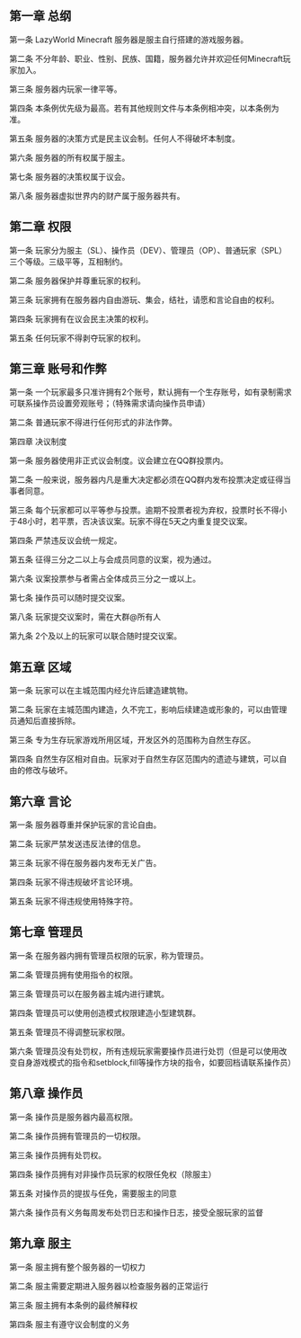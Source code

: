 ## 第一章 总纲

第一条 LazyWorld Minecraft 服务器是服主自行搭建的游戏服务器。

第二条 不分年龄、职业、性别、民族、国籍，服务器允许并欢迎任何Minecraft玩家加入。

第三条 服务器内玩家一律平等。

第四条 本条例优先级为最高。若有其他规则文件与本条例相冲突，以本条例为准。

第五条 服务器的决策方式是民主议会制。任何人不得破坏本制度。

第六条 服务器的所有权属于服主。

第七条 服务器的决策权属于议会。

第八条 服务器虚拟世界内的财产属于服务器共有。
## 第二章 权限

第一条 玩家分为服主（SL）、操作员（DEV）、管理员（OP）、普通玩家（SPL）三个等级。三级平等，互相制约。

第二条 服务器保护并尊重玩家的权利。

第三条 玩家拥有在服务器内自由游玩、集会，结社，请愿和言论自由的权利。

第四条 玩家拥有在议会民主决策的权利。

第五条 任何玩家不得剥夺玩家的权利。
## 第三章 账号和作弊

第一条 一个玩家最多只准许拥有2个账号，默认拥有一个生存账号，如有录制需求可联系操作员设置旁观账号；（特殊需求请向操作员申请）

第二条 普通玩家不得进行任何形式的非法作弊。

第四章 决议制度

第一条 服务器使用非正式议会制度。议会建立在QQ群投票内。

第二条 一般来说，服务器内凡是重大决定都必须在QQ群内发布投票决定或征得当事者同意。

第三条 每个玩家都可以平等参与投票。逾期不投票者视为弃权，投票时长不得小于48小时，若平票，否决该议案。玩家不得在5天之内重复提交议案。

第四条 严禁违反议会统一规定。

第五条 征得三分之二以上与会成员同意的议案，视为通过。

第六条 议案投票参与者需占全体成员三分之一或以上。

第七条 操作员可以随时提交议案。

第八条 玩家提交议案时，需在大群@所有人

第九条 2个及以上的玩家可以联合随时提交议案。
## 第五章 区域

第一条 玩家可以在主城范围内经允许后建造建筑物。

第二条 玩家在主城范围内建造，久不完工，影响后续建造或形象的，可以由管理员通知后直接拆除。

第三条 专为生存玩家游戏所用区域，开发区外的范围称为自然生存区。

第四条 自然生存区相对自由。玩家对于自然生存区范围内的遗迹与建筑，可以自由的修改与破坏。
## 第六章 言论

第一条 服务器尊重并保护玩家的言论自由。

第二条 玩家严禁发送违反法律的信息。

第三条 玩家不得在服务器内发布无关广告。

第四条 玩家不得违规破坏言论环境。

第五条 玩家不得违规使用特殊字符。
## 第七章 管理员

第一条 在服务器内拥有管理员权限的玩家，称为管理员。

第二条 管理员拥有使用指令的权限。

第三条 管理员可以在服务器主城内进行建筑。

第四条 管理员可以使用创造模式权限建造小型建筑群。

第五条 管理员不得调整玩家权限。

第六条 管理员没有处罚权，所有违规玩家需要操作员进行处罚（但是可以使用改变自身游戏模式的指令和setblock,fill等操作方块的指令，如要回档请联系操作员）
## 第八章 操作员

第一条 操作员是服务器内最高权限。

第二条 操作员拥有管理员的一切权限。

第三条 操作员拥有处罚权。

第四条 操作员拥有对非操作员玩家的权限任免权（除服主）

第五条 对操作员的提拔与任免，需要服主的同意

第六条 操作员有义务每周发布处罚日志和操作日志，接受全服玩家的监督
## 第九章 服主

第一条 服主拥有整个服务器的一切权力

第二条 服主需要定期进入服务器以检查服务器的正常运行

第三条 服主拥有本条例的最终解释权

第四条 服主有遵守议会制度的义务
